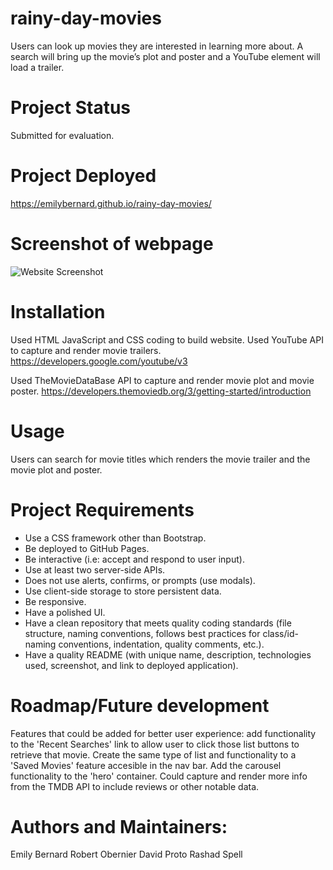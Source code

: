 # rainy-day-movies
Users can look up movies they are interested in learning more about.  A search will bring up the movie’s plot and poster and a YouTube element will load a trailer.

# Project Status
Submitted for evaluation.

# Project Deployed
https://emilybernard.github.io/rainy-day-movies/

# Screenshot of webpage
<img src="assets/images/Screen Shot rainy-day-movies.png" alt="Website Screenshot">


# Installation
Used HTML JavaScript and CSS coding to build website.
Used YouTube API to capture and render movie trailers. https://developers.google.com/youtube/v3

Used TheMovieDataBase API to capture and render movie plot and movie poster. https://developers.themoviedb.org/3/getting-started/introduction


# Usage
Users can search for movie titles which renders the movie trailer and the movie plot and poster.


# Project Requirements
<ul>
<li>Use a CSS framework other than Bootstrap.
<li>Be deployed to GitHub Pages.
<li>Be interactive (i.e: accept and respond to user input).
<li>Use at least two server-side APIs.
<li>Does not use alerts, confirms, or prompts (use modals).
<li>Use client-side storage to store persistent data.
<li>Be responsive.
<li>Have a polished UI.
<li>Have a clean repository that meets quality coding standards (file structure, naming conventions, follows best practices for class/id-naming conventions, indentation, quality comments, etc.).
<li>Have a quality README (with unique name, description, technologies used, screenshot, and link to deployed application).
</ul>

# Roadmap/Future development
Features that could be added for better user experience: add functionality to the 'Recent Searches' link to allow user to click those list buttons to retrieve that movie. Create the same type of list and functionality to a 'Saved Movies' feature accesible in the nav bar. Add the carousel functionality to the 'hero' container.  Could capture and render more info from the TMDB API to include reviews or other notable data.

# Authors and Maintainers:
Emily Bernard
Robert Obernier
David Proto
Rashad Spell


